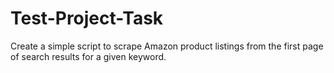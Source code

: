 # Test-Project-Task
 Create a simple script to scrape Amazon product listings from the first page of search results for a given keyword.
